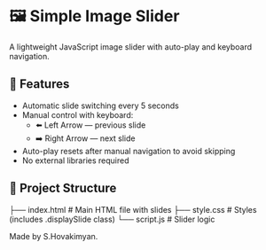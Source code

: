 # 🖼️ Simple Image Slider

A lightweight JavaScript image slider with auto-play and keyboard navigation.

## 🚀 Features
- Automatic slide switching every 5 seconds  
- Manual control with keyboard:
  - ⬅️ Left Arrow — previous slide  
  - ➡️ Right Arrow — next slide  
- Auto-play resets after manual navigation to avoid skipping  
- No external libraries required  

## 📂 Project Structure
├── index.html # Main HTML file with slides
├── style.css # Styles (includes .displaySlide class)
└── script.js # Slider logic

Made by S.Hovakimyan.
